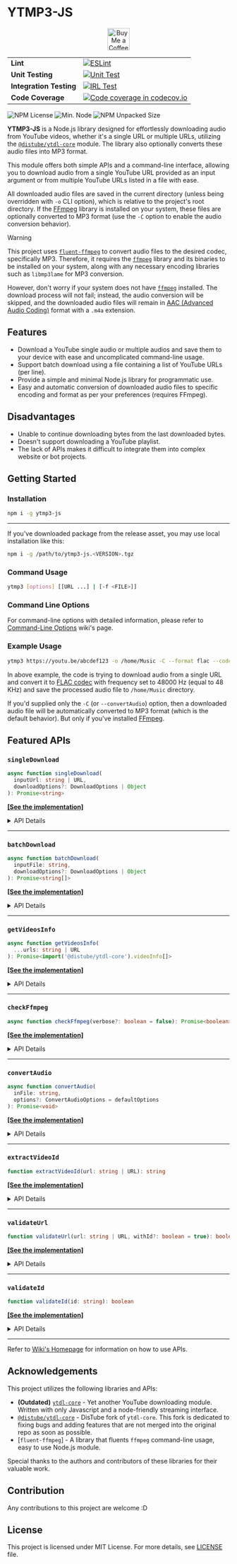 # YTMP3-JS

<div align="center">
  <a href="https://ko-fi.com/dhefam31" target="_blank"><img height="50" src="https://storage.ko-fi.com/cdn/kofi1.png?v=3" alt="Buy Me a Coffee at ko-fi.com"></a>
</div>

|   |   |
|:--|:--|
| **Lint** | [![ESLint](https://github.com/mitsuki31/ytmp3-js/actions/workflows/eslint.yml/badge.svg)](https://github.com/mitsuki31/ytmp3-js/actions/workflows/eslint.yml) |
| **Unit Testing** | [![Unit Test](https://github.com/mitsuki31/ytmp3-js/actions/workflows/unittest.yml/badge.svg)](https://github.com/mitsuki31/ytmp3-js/actions/workflows/unittest.yml) |
| **Integration Testing** | [![IRL Test](https://github.com/mitsuki31/ytmp3-js/actions/workflows/irltest.yml/badge.svg)](https://github.com/mitsuki31/ytmp3-js/actions/workflows/irltest.yml) |
| **Code Coverage** | [![Code coverage in codecov.io](https://img.shields.io/codecov/c/gh/mitsuki31/ytmp3-js?style=for-the-badge&logo=codecov&logoColor=white&label=Coverage&labelColor=DF0200&color=DDDDDD)](https://app.codecov.io/gh/mitsuki31/ytmp3-js) |

![NPM License](https://img.shields.io/npm/l/ytmp3-js?logo=github&logoColor=f9f9f9&label=License&labelColor=yellow&color=white)
![Min. Node](https://img.shields.io/node/v/ytmp3-js?label=Node.js&logo=node.js)
![NPM Unpacked Size](https://img.shields.io/npm/unpacked-size/ytmp3-js?label=Unpacked+size&logo=npm)

**YTMP3-JS** is a Node.js library designed for effortlessly downloading audio from YouTube videos, whether it's a single URL or multiple URLs, utilizing the [`@distube/ytdl-core`] module. The library also optionally converts these audio files into MP3 format.

This module offers both simple APIs and a command-line interface, allowing you to download audio from a single YouTube URL provided as an input argument or from multiple YouTube URLs listed in a file with ease.

All downloaded audio files are saved in the current directory (unless being overridden with `-o` CLI option), which is relative to the project's root directory. If the [FFmpeg][ffmpeg] library is installed on your system, these files are optionally converted to MP3 format (use the `-C` option to enable the audio conversion behavior).

> [!WARNING]  
> This project uses [`fluent-ffmpeg`][fluent-ffmpeg] to convert audio files to the desired codec, specifically MP3. Therefore, it requires the [`ffmpeg`][ffmpeg] library and its binaries to be installed on your system, along with any necessary encoding libraries such as `libmp3lame` for MP3 conversion.
>
> However, don't worry if your system does not have [`ffmpeg`][ffmpeg] installed. The download process will not fail; instead, the audio conversion will be skipped, and the downloaded audio files will remain in [AAC (Advanced Audio Coding)](https://en.wikipedia.org/wiki/Advanced_Audio_Coding) format with a `.m4a` extension.

## Features

- Download a YouTube single audio or multiple audios and save them to your device with ease and uncomplicated command-line usage.
- Support batch download using a file containing a list of YouTube URLs (per line).
- Provide a simple and minimal Node.js library for programmatic use.
- Easy and automatic conversion of downloaded audio files to specific encoding and format as per your preferences (requires FFmpeg).

## Disadvantages

- Unable to continue downloading bytes from the last downloaded bytes.
- Doesn't support downloading a YouTube playlist.
- The lack of APIs makes it difficult to integrate them into complex website or bot projects.

## Getting Started

### Installation

```bash
npm i -g ytmp3-js
```

---

If you've downloaded package from the release asset, you may use local installation like this:

```bash
npm i -g /path/to/ytmp3-js.<VERSION>.tgz
```

### Command Usage

```bash
ytmp3 [options] [[URL ...] | [-f <FILE>]]
```

### Command Line Options

For command-line options with detailed information, please refer to [Command-Line Options][Command-Line-Options] wiki's page.

### Example Usage

```bash
ytmp3 https://youtu.be/abcdef123 -o /home/Music -C --format flac --codec flac --frequency 48000
```

In above example, the code is trying to download audio from a single URL and convert it to [FLAC codec](https://en.wikipedia.org/wiki/FLAC) with frequency set to 48000 Hz (equal to 48 KHz) and save the processed audio file to `/home/Music` directory.

If you'd supplied only the `-C` (or `--convertAudio`) option, then a downloaded audio file will be automatically converted to MP3 format (which is the default behavior).
But only if you've installed [FFmpeg][ffmpeg].

## Featured APIs

### `singleDownload`

```ts
async function singleDownload(
  inputUrl: string | URL,
  downloadOptions?: DownloadOptions | Object
): Promise<string>
```

[**[See the implementation]**](https://mitsuki31.github.io/ytmp3-js/module-ytmp3.html#~singleDownload)

<details>
<summary>API Details</summary>

Downloads audio from a single YouTube URL and saves it to the output directory (change the output directory with `-o` or `--outDir` option).

#### Parameters

| Name | Type | Description |
| ---- | ---- | ----------- |
| `inputUrl` | `string \| URL` | The URL of the YouTube video to download audio from. |
| `downloadOptions` | [`DownloadOptions`](https://mitsuki31.github.io/ytmp3-js/global.html#DownloadOptions) \| `Object` | Options to configure the download process. If not specified, it will automatically uses default options. |

#### Returns

A promise that resolves a string representating the output file when the download completes.  
**Type:** `Promise<string>`

</details>

---

### `batchDownload`

```ts
async function batchDownload(
  inputFile: string,
  downloadOptions?: DownloadOptions | Object
): Promise<string[]>
```

[**[See the implementation]**](https://mitsuki31.github.io/ytmp3-js/module-ytmp3.html#~batchDownload)

<details>
<summary>API Details</summary>

Downloads audio from a file containing YouTube URLs and saves them to the output directory (change the output directory with `-o` or `--outDir` option).

#### Parameters

| Name | Type | Description |
| ---- | ---- | ----------- |
| `inputFile` | `string` | The path to the file containing YouTube URLs. |
| `downloadOptions` | [`DownloadOptions`](https://mitsuki31.github.io/ytmp3-js/global.html#DownloadOptions) \| `Object` | Options to configure the download process. If not specified, it will automatically uses default options. |

#### Returns

A promise that resolves to an array of strings representing the successfully downloaded files.  
**Type:** `Promise<string[]>`

</details>

---

### `getVideosInfo`

```ts
async function getVideosInfo(
  ...urls: string | URL
): Promise<import('@distube/ytdl-core').videoInfo[]>
```

[**[See the implementation]**](https://mitsuki31.github.io/ytmp3-js/module-ytmp3.html#~getVideosInfo)

<details>
<summary>API Details</summary>

Retrieves information for multiple YouTube videos sequentially.

This function accepts multiple YouTube URLs and retrieves information for each video sequentially. It processes each URL one by one, ensuring that the next URL is processed only after the previous one is complete.

#### Parameters

| Name | Type | Description |
| ---- | ---- | ----------- |
| `...urls` | `string \| URL` | The YouTube video URLs to fetch information for. Each URL can be either a string or a URL object. |

#### Returns

A promise that resolves to an array of video information objects.  
**Type:** `Promise<import('@distube/ytdl-core').videoInfo[]>`

</details>

---

### `checkFfmpeg`

```ts
async function checkFfmpeg(verbose?: boolean = false): Promise<boolean>
```

[**[See the implementation]**](https://mitsuki31.github.io/ytmp3-js/module-audioconv.html#~checkFfmpeg)

<details>
<summary>API Details</summary>

Checks whether the `ffmpeg` binary is installed on system or not.

First, it checks if the `FFMPEG_PATH` environment variable is set. If it is set, it returns `true`. Otherwise, if not set, it checks if the `ffmpeg` binary is installed on system by directly executing it.

#### Parameters

| Name | Type | Description |
| ---- | ---- | ----------- |
| `verbose` | `boolean \| undefined` | Whether to log verbose messages or not. Defaults to `false`. |

#### Returns

A promise that resolves to a boolean value, `true` if the `ffmpeg` binary installed on system; otherwise, `false`.  
**Type:** `boolean`

</details>

---

### `convertAudio`

```ts
async function convertAudio(
  inFile: string,
  options?: ConvertAudioOptions = defaultOptions
): Promise<void>
```

[**[See the implementation]**](https://mitsuki31.github.io/ytmp3-js/module-audioconv.html#~convertAudio)

<details>
<summary>API Details</summary>

Converts an audio file to a specified format using the given options.

Before performing audio conversion, it first checks the `ffmpeg` binary by searching on the `FFMPEG_PATH` environment variable, if set. Otherwise, it force check by calling the `ffmpeg` command itself on child process.

If the `ffmpeg` is not installed on the system, this function will aborts immediately and rejects with an error.

#### Parameters

| Name | Type | Description |
| ---- | ---- | ----------- |
| `inFile` | `string` | The input file path of the audio file to be converted. |
| `options` | [`ConvertAudioOptions`](https://mitsuki31.github.io/ytmp3-js/global.html#ConvertAudioOptions) \| `undefined` | Options object for configuring the conversion process. If not provided, it will uses default options and convert audios to MP3 format. |

</details>

---

### `extractVideoId`

```ts
function extractVideoId(url: string | URL): string
```

[**[See the implementation]**](https://mitsuki31.github.io/ytmp3-js/module-url-utils-URLUtils.html#.extractVideoId)

<details>
<summary>API Details</summary>

Extracts the YouTube video ID from given YouTube URL.

The YouTube video ID have exactly 11 characters with allowed symbols are `A-Z`, `a-z`, `0-9`, `_`, and `-`.

Allowed YouTube domains to extract:

- `www.youtube.com`
- `m.youtube.com`
- `youtube.com`
- `youtu.be`
- `music.youtube.com`

#### Parameters

| Name | Type | Description |
| ---- | ---- | ----------- |
| `url` | `string \| URL` | The URL to evaluate. |

#### Returns

A string with 11 characters representing the video ID.  
**Type:** `string`

</details>

---

### `validateUrl`

```ts
function validateUrl(url: string | URL, withId?: boolean = true): boolean
```

[**[See the implementation]**](https://mitsuki31.github.io/ytmp3-js/module-url-utils-URLUtils.html#.validateUrl)

<details>
<summary>API Details</summary>

Validates the given YouTube URL and optionally validates its video ID.

#### Parameters

| Name | Type | Description |
| ---- | ---- | ----------- |
| `url` | `string \| URL` | The URL to validate. |
| `withId` | `boolean` | Whether to also validate the video ID within the URL. If `false`, the function will only validate the URL's domain name. Defaults to `true`. |

#### Returns

Returns `true` if the given URL is a valid YouTube URL; otherwise `false`.  
**Type:** `boolean`

</details>

---

### `validateId`

```ts
function validateId(id: string): boolean
```

[**[See the implementation]**](https://mitsuki31.github.io/ytmp3-js/module-url-utils-URLUtils.html#.validateId)

<details>
<summary>API Details</summary>

#### Parameters

| Name | Type | Description |
| ---- | ---- | ----------- |
| `id` | `string` | The video ID to validate. |

#### Returns

Returns `true` if the given ID correctly represents the YouTube video ID; otherwise `false`.  
**Type:** `boolean`

</details>

---

Refer to [Wiki's Homepage](https://github.com/mitsuki31/ytmp3-js/wiki#example-api-usages) for information on how to use APIs.

## Acknowledgements

This project utilizes the following libraries and APIs:

- **(Outdated)** [`ytdl-core`] - Yet another YouTube downloading module. Written with only Javascript and a node-friendly streaming interface.
- [`@distube/ytdl-core`] - DisTube fork of `ytdl-core`. This fork is dedicated to fixing bugs and adding features that are not merged into the original repo as soon as possible.
- [`fluent-ffmpeg`] - A library that fluents `ffmpeg` command-line usage, easy to use Node.js module.

Special thanks to the authors and contributors of these libraries for their valuable work.

## Contribution

Any contributions to this project are welcome :D

## License

This project is licensed under MIT License. For more details, see [LICENSE](https://github.com/mitsuki31/ytmp3-js/blob/master/LICENSE) file.

<!-- Links -->

[`ytdl-core`]: https://www.npmjs.com/package/ytdl-core
[`@distube/ytdl-core`]: https://www.npmjs.com/package/@distube/ytdl-core
[fluent-ffmpeg]: https://www.npmjs.com/package/fluent-ffmpeg
[ffmpeg]: https://ffmpeg.org

[Wiki-Home]: https://github.com/mitsuki31/ytmp3-js/wiki
[Command-Line-Options]: https://github.com/mitsuki31/ytmp3-js/wiki/Command-Line-Options
